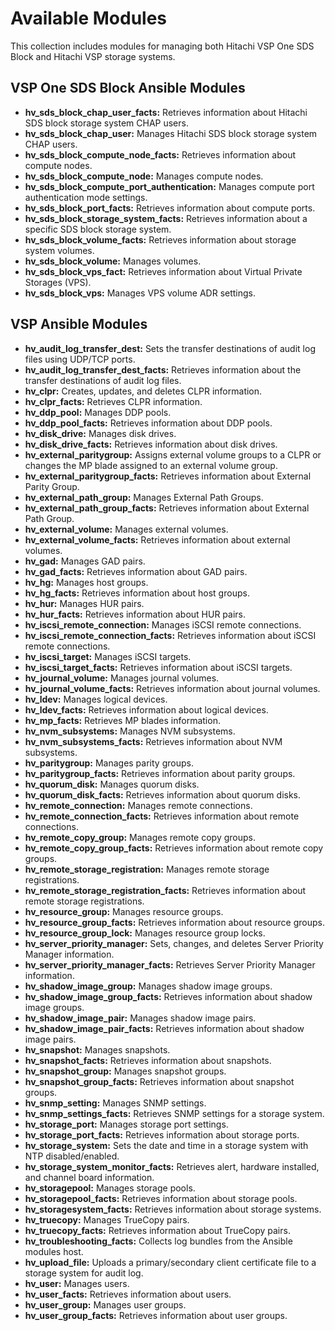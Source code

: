 
# Available Modules

This collection includes modules for managing both Hitachi VSP One SDS Block and Hitachi VSP storage systems.

## VSP One SDS Block Ansible Modules

- **hv_sds_block_chap_user_facts:** Retrieves information about Hitachi SDS block storage system CHAP users.
- **hv_sds_block_chap_user:** Manages Hitachi SDS block storage system CHAP users.
- **hv_sds_block_compute_node_facts:** Retrieves information about compute nodes.
- **hv_sds_block_compute_node:** Manages compute nodes.
- **hv_sds_block_compute_port_authentication:** Manages compute port authentication mode settings.
- **hv_sds_block_port_facts:** Retrieves information about compute ports.
- **hv_sds_block_storage_system_facts:** Retrieves information about a specific SDS block storage system.
- **hv_sds_block_volume_facts:** Retrieves information about storage system volumes.
- **hv_sds_block_volume:** Manages volumes.
- **hv_sds_block_vps_fact:** Retrieves information about Virtual Private Storages (VPS).
- **hv_sds_block_vps:** Manages VPS volume ADR settings.

## VSP Ansible Modules

- **hv_audit_log_transfer_dest:** Sets the transfer destinations of audit log files using UDP/TCP ports.
- **hv_audit_log_transfer_dest_facts:** Retrieves information about the transfer destinations of audit log files.
- **hv_clpr:** Creates, updates, and deletes CLPR information.
- **hv_clpr_facts:** Retrieves CLPR information.
- **hv_ddp_pool:** Manages DDP pools.
- **hv_ddp_pool_facts:** Retrieves information about DDP pools.
- **hv_disk_drive:** Manages disk drives.
- **hv_disk_drive_facts:** Retrieves information about disk drives.
- **hv_external_paritygroup:** Assigns external volume groups to a CLPR or changes the MP blade assigned to an external volume group.
- **hv_external_paritygroup_facts:** Retrieves information about External Parity Group.
- **hv_external_path_group:** Manages External Path Groups.
- **hv_external_path_group_facts:** Retrieves information about External Path Group.
- **hv_external_volume:** Manages external volumes.
- **hv_external_volume_facts:** Retrieves information about external volumes.
- **hv_gad:** Manages GAD pairs.
- **hv_gad_facts:** Retrieves information about GAD pairs.
- **hv_hg:** Manages host groups.
- **hv_hg_facts:** Retrieves information about host groups.
- **hv_hur:** Manages HUR pairs.
- **hv_hur_facts:** Retrieves information about HUR pairs.
- **hv_iscsi_remote_connection:** Manages iSCSI remote connections.
- **hv_iscsi_remote_connection_facts:** Retrieves information about iSCSI remote connections.
- **hv_iscsi_target:** Manages iSCSI targets.
- **hv_iscsi_target_facts:** Retrieves information about iSCSI targets.
- **hv_journal_volume:** Manages journal volumes.
- **hv_journal_volume_facts:** Retrieves information about journal volumes.
- **hv_ldev:** Manages logical devices.
- **hv_ldev_facts:** Retrieves information about logical devices.
- **hv_mp_facts:** Retrieves MP blades information.
- **hv_nvm_subsystems:** Manages NVM subsystems.
- **hv_nvm_subsystems_facts:** Retrieves information about NVM subsystems.
- **hv_paritygroup:** Manages parity groups.
- **hv_paritygroup_facts:** Retrieves information about parity groups.
- **hv_quorum_disk:** Manages quorum disks.
- **hv_quorum_disk_facts:** Retrieves information about quorum disks.
- **hv_remote_connection:** Manages remote connections.
- **hv_remote_connection_facts:** Retrieves information about remote connections.
- **hv_remote_copy_group:** Manages remote copy groups.
- **hv_remote_copy_group_facts:** Retrieves information about remote copy groups.
- **hv_remote_storage_registration:** Manages remote storage registrations.
- **hv_remote_storage_registration_facts:** Retrieves information about remote storage registrations.
- **hv_resource_group:** Manages resource groups.
- **hv_resource_group_facts:** Retrieves information about resource groups.
- **hv_resource_group_lock:** Manages resource group locks.
- **hv_server_priority_manager:** Sets, changes, and deletes Server Priority Manager information.
- **hv_server_priority_manager_facts:** Retrieves Server Priority Manager information.
- **hv_shadow_image_group:** Manages shadow image groups.
- **hv_shadow_image_group_facts:** Retrieves information about shadow image groups.
- **hv_shadow_image_pair:** Manages shadow image pairs.
- **hv_shadow_image_pair_facts:** Retrieves information about shadow image pairs.
- **hv_snapshot:** Manages snapshots.
- **hv_snapshot_facts:** Retrieves information about snapshots.
- **hv_snapshot_group:** Manages snapshot groups.
- **hv_snapshot_group_facts:** Retrieves information about snapshot groups.
- **hv_snmp_setting:** Manages SNMP settings.
- **hv_snmp_settings_facts:** Retrieves SNMP settings for a storage system.
- **hv_storage_port:** Manages storage port settings.
- **hv_storage_port_facts:** Retrieves information about storage ports.
- **hv_storage_system:** Sets the date and time in a storage system with NTP disabled/enabled.
- **hv_storage_system_monitor_facts:** Retrieves alert, hardware installed, and channel board information.
- **hv_storagepool:** Manages storage pools.
- **hv_storagepool_facts:** Retrieves information about storage pools.
- **hv_storagesystem_facts:** Retrieves information about storage systems.
- **hv_truecopy:** Manages TrueCopy pairs.
- **hv_truecopy_facts:** Retrieves information about TrueCopy pairs.
- **hv_troubleshooting_facts:** Collects log bundles from the Ansible modules host.
- **hv_upload_file:** Uploads a primary/secondary client certificate file to a storage system for audit log.
- **hv_user:** Manages users.
- **hv_user_facts:** Retrieves information about users.
- **hv_user_group:** Manages user groups.
- **hv_user_group_facts:** Retrieves information about user groups.